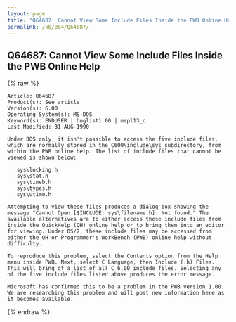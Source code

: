 ```yaml
---
layout: page
title: "Q64687: Cannot View Some Include Files Inside the PWB Online Help"
permalink: /kb/064/Q64687/
---
```


## Q64687: Cannot View Some Include Files Inside the PWB Online Help

{% raw %}

	Article: Q64687
	Product(s): See article
	Version(s): 6.00
	Operating System(s): MS-DOS
	Keyword(s): ENDUSER | buglist1.00 | mspl13_c
	Last Modified: 31-AUG-1990
	
	Under DOS only, it isn't possible to access the five include files,
	which are normally stored in the C600\include\sys subdirectory, from
	within the PWB online help. The list of include files that cannot be
	viewed is shown below:
	
	   sys\locking.h
	   sys\stat.h
	   sys\timeb.h
	   sys\types.h
	   sys\utime.h
	
	Attempting to view these files produces a dialog box showing the
	message "Cannot Open [$INCLUDE: sys\filename.h]: Not found." The
	available alternatives are to either access these include files from
	inside the QuickHelp (QH) online help or to bring them into an editor
	for viewing. Under OS/2, these include files may be accessed from
	either the QH or Programmer's WorkBench (PWB) online help without
	difficulty.
	
	To reproduce this problem, select the Contents option from the Help
	menu inside PWB. Next, select C Language, then Include (.h) Files.
	This will bring of a list of all C 6.00 include files. Selecting any
	of the five include files listed above produces the error message.
	
	Microsoft has confirmed this to be a problem in the PWB version 1.00.
	We are researching this problem and will post new information here as
	it becomes available.

{% endraw %}
